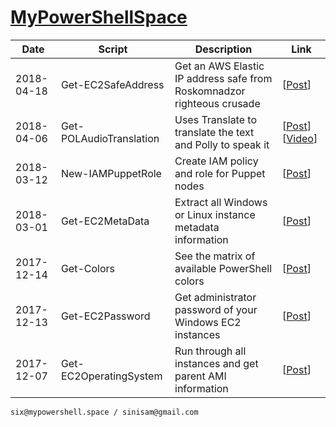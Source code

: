 # [MyPowerShellSpace](http://mypowershell.space/)

Date | Script | Description | Link
--- | --- | --- | ---
2018-04-18 | Get-EC2SafeAddress | Get an AWS Elastic IP address safe from Roskomnadzor righteous crusade | [[Post](http://mypowershell.space/index.php/2018/04/18/looking-for-safe-aws-elastic-ip-this-may-help)]
2018-04-06 | Get-POLAudioTranslation | Uses Translate to translate the text and Polly to speak it | [[Post](http://mypowershell.space/index.php/2018/04/06/polly-and-translate-sugar-and-spice)] [[Video](http://mypowershell.space.s3-eu-west-1.amazonaws.com/vid/Get-POLAudioTranslation_Video.mp4)]
2018-03-12 | New-IAMPuppetRole | Create IAM policy and role for Puppet nodes | [[Post](http://mypowershell.space/index.php/2018/03/12/opsworks-for-puppet-enterprise-iam-role-for-nodes/)]
2018-03-01 | Get-EC2MetaData | Extract all Windows or Linux instance metadata information | [[Post](http://mypowershell.space/index.php/2018/03/01/i-need-meta-data-all-of-it/)]
2017-12-14 | Get-Colors | See the matrix of available PowerShell colors | [[Post](http://mypowershell.space/index.php/2017/12/14/colors-magical-colors/)]
2017-12-13 | Get-EC2Password | Get administrator password of your Windows EC2 instances | [[Post](http://mypowershell.space/index.php/2017/12/13/how-to-get-my-ec2-instance-password/)]
2017-12-07 | Get-EC2OperatingSystem | Run through all instances and get parent AMI information | [[Post](http://mypowershell.space/index.php/2017/12/07/get-os-of-the-instance-or-gods-forbid-sql-version/)]

    six@mypowershell.space / sinisam@gmail.com